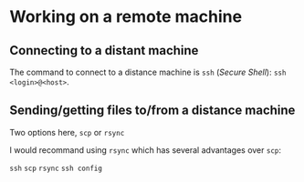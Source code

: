 ---
---

# Working on a remote machine

## Connecting to a distant machine

The command to connect to a distance machine is `ssh` (*Secure Shell*):
`ssh <login>@<host>`.


## Sending/getting files to/from a distance machine

Two options here, `scp` or `rsync`

I would recommand using `rsync` which has several advantages over `scp`:






`ssh`
`scp`
`rsync`
`ssh config`

